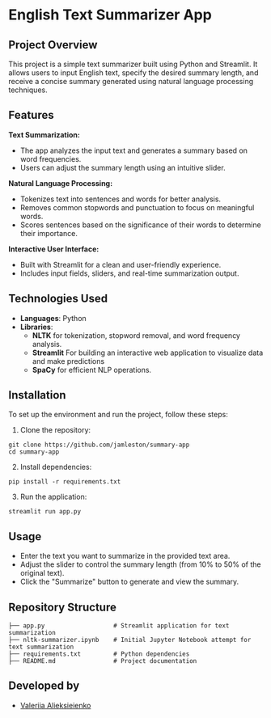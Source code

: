 # English Text Summarizer App

## Project Overview

This project is a simple text summarizer built using Python and Streamlit. It allows users to input English text, specify the desired summary length, and receive a concise summary generated using natural language processing techniques.

## Features

**Text Summarization:**
- The app analyzes the input text and generates a summary based on word frequencies.
- Users can adjust the summary length using an intuitive slider.

**Natural Language Processing:**
- Tokenizes text into sentences and words for better analysis.
- Removes common stopwords and punctuation to focus on meaningful words.
- Scores sentences based on the significance of their words to determine their importance.

**Interactive User Interface:**
- Built with Streamlit for a clean and user-friendly experience.
- Includes input fields, sliders, and real-time summarization output.

## Technologies Used

- **Languages**: Python
- **Libraries**:
    - **NLTK** for tokenization, stopword removal, and word frequency analysis.
    - **Streamlit** For building an interactive web application to visualize data and make predictions
    - **SpaCy** for efficient NLP operations.

## Installation

To set up the environment and run the project, follow these steps:

1. Clone the repository:
```
git clone https://github.com/jamleston/summary-app
cd summary-app
```
2. Install dependencies:
```
pip install -r requirements.txt
```
3. Run the application:
```
streamlit run app.py
```

## Usage

- Enter the text you want to summarize in the provided text area.
- Adjust the slider to control the summary length (from 10% to 50% of the original text).
- Click the "Summarize" button to generate and view the summary.

## Repository Structure

```
├── app.py                   # Streamlit application for text summarization
├── nltk-summarizer.ipynb    # Initial Jupyter Notebook attempt for text summarization
├── requirements.txt         # Python dependencies
├── README.md                # Project documentation
```

## Developed by
- [Valeriia Alieksieienko](https://github.com/jamleston)
